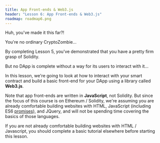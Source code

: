 ```yaml
---
title: App Front-ends & Web3.js
header: "Lesson 6: App Front-ends & Web3.js"
roadmap: roadmap6.png
---
```


Huh, you've made it this far?!

You're no ordinary CryptoZombie...

By completing Lesson 5, you've demonstrated that you have a pretty firm grasp of
Solidity.

But no DApp is complete without a way for its users to interact with it...

In this lesson, we're going to look at how to interact with your smart contract
and build a basic front-end for your DApp using a library called **Web3.js**.

Note that app front-ends are written in **JavaScript**, not Solidity. But since
the focus of this course is on Ethereum / Solidity, we're assuming you are
already comfortable building websites with HTML, JavaScript (including ES6
<a href="https://developers.google.com/web/fundamentals/primers/promises" target=_blank>promises</a>),
and JQuery, and will not be spending time covering the basics of those
languages.

If you are not already comfortable building websites with HTML / Javascript, you
should complete a basic tutorial elsewhere before starting this lesson.
